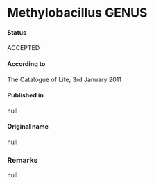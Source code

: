 # Methylobacillus GENUS

#### Status
ACCEPTED

#### According to
The Catalogue of Life, 3rd January 2011

#### Published in
null

#### Original name
null

### Remarks
null